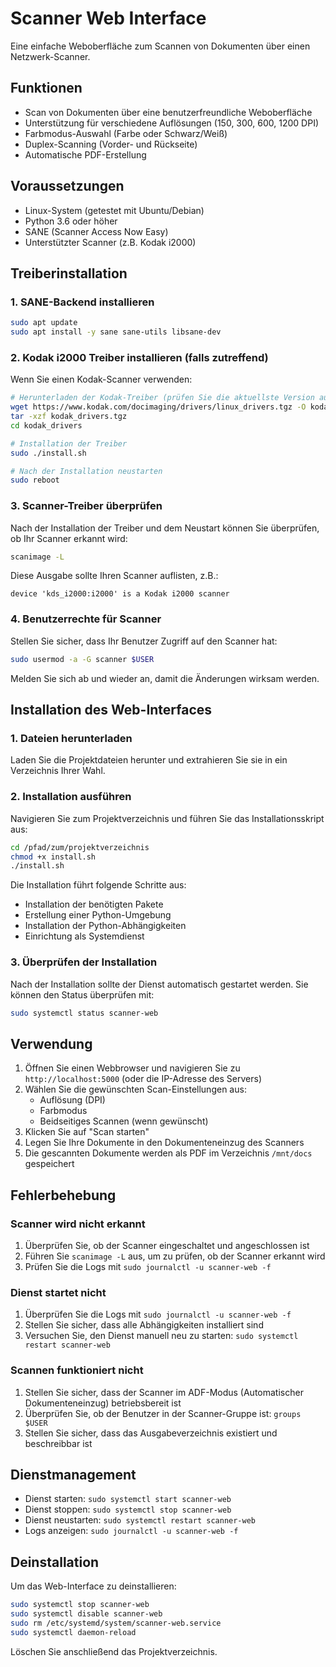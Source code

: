 # Scanner Web Interface

Eine einfache Weboberfläche zum Scannen von Dokumenten über einen Netzwerk-Scanner.

## Funktionen

- Scan von Dokumenten über eine benutzerfreundliche Weboberfläche
- Unterstützung für verschiedene Auflösungen (150, 300, 600, 1200 DPI)
- Farbmodus-Auswahl (Farbe oder Schwarz/Weiß)
- Duplex-Scanning (Vorder- und Rückseite)
- Automatische PDF-Erstellung

## Voraussetzungen

- Linux-System (getestet mit Ubuntu/Debian)
- Python 3.6 oder höher
- SANE (Scanner Access Now Easy)
- Unterstützter Scanner (z.B. Kodak i2000)

## Treiberinstallation

### 1. SANE-Backend installieren

```bash
sudo apt update
sudo apt install -y sane sane-utils libsane-dev
```

### 2. Kodak i2000 Treiber installieren (falls zutreffend)

Wenn Sie einen Kodak-Scanner verwenden:

```bash
# Herunterladen der Kodak-Treiber (prüfen Sie die aktuellste Version auf der Herstellerwebseite)
wget https://www.kodak.com/docimaging/drivers/linux_drivers.tgz -O kodak_drivers.tgz
tar -xzf kodak_drivers.tgz
cd kodak_drivers

# Installation der Treiber
sudo ./install.sh

# Nach der Installation neustarten
sudo reboot
```

### 3. Scanner-Treiber überprüfen

Nach der Installation der Treiber und dem Neustart können Sie überprüfen, ob Ihr Scanner erkannt wird:

```bash
scanimage -L
```

Diese Ausgabe sollte Ihren Scanner auflisten, z.B.:
```
device 'kds_i2000:i2000' is a Kodak i2000 scanner
```

### 4. Benutzerrechte für Scanner

Stellen Sie sicher, dass Ihr Benutzer Zugriff auf den Scanner hat:

```bash
sudo usermod -a -G scanner $USER
```

Melden Sie sich ab und wieder an, damit die Änderungen wirksam werden.

## Installation des Web-Interfaces

### 1. Dateien herunterladen

Laden Sie die Projektdateien herunter und extrahieren Sie sie in ein Verzeichnis Ihrer Wahl.

### 2. Installation ausführen

Navigieren Sie zum Projektverzeichnis und führen Sie das Installationsskript aus:

```bash
cd /pfad/zum/projektverzeichnis
chmod +x install.sh
./install.sh
```

Die Installation führt folgende Schritte aus:
- Installation der benötigten Pakete
- Erstellung einer Python-Umgebung
- Installation der Python-Abhängigkeiten
- Einrichtung als Systemdienst

### 3. Überprüfen der Installation

Nach der Installation sollte der Dienst automatisch gestartet werden. Sie können den Status überprüfen mit:

```bash
sudo systemctl status scanner-web
```

## Verwendung

1. Öffnen Sie einen Webbrowser und navigieren Sie zu `http://localhost:5000` (oder die IP-Adresse des Servers)
2. Wählen Sie die gewünschten Scan-Einstellungen aus:
   - Auflösung (DPI)
   - Farbmodus
   - Beidseitiges Scannen (wenn gewünscht)
3. Klicken Sie auf "Scan starten"
4. Legen Sie Ihre Dokumente in den Dokumenteneinzug des Scanners
5. Die gescannten Dokumente werden als PDF im Verzeichnis `/mnt/docs` gespeichert

## Fehlerbehebung

### Scanner wird nicht erkannt

1. Überprüfen Sie, ob der Scanner eingeschaltet und angeschlossen ist
2. Führen Sie `scanimage -L` aus, um zu prüfen, ob der Scanner erkannt wird
3. Prüfen Sie die Logs mit `sudo journalctl -u scanner-web -f`

### Dienst startet nicht

1. Überprüfen Sie die Logs mit `sudo journalctl -u scanner-web -f`
2. Stellen Sie sicher, dass alle Abhängigkeiten installiert sind
3. Versuchen Sie, den Dienst manuell neu zu starten: `sudo systemctl restart scanner-web`

### Scannen funktioniert nicht

1. Stellen Sie sicher, dass der Scanner im ADF-Modus (Automatischer Dokumenteneinzug) betriebsbereit ist
2. Überprüfen Sie, ob der Benutzer in der Scanner-Gruppe ist: `groups $USER`
3. Stellen Sie sicher, dass das Ausgabeverzeichnis existiert und beschreibbar ist

## Dienstmanagement

- Dienst starten: `sudo systemctl start scanner-web`
- Dienst stoppen: `sudo systemctl stop scanner-web`
- Dienst neustarten: `sudo systemctl restart scanner-web`
- Logs anzeigen: `sudo journalctl -u scanner-web -f`

## Deinstallation

Um das Web-Interface zu deinstallieren:

```bash
sudo systemctl stop scanner-web
sudo systemctl disable scanner-web
sudo rm /etc/systemd/system/scanner-web.service
sudo systemctl daemon-reload
```

Löschen Sie anschließend das Projektverzeichnis.
